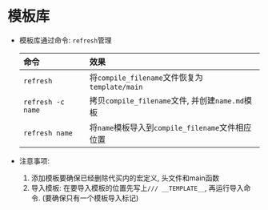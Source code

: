# 模板库

- 模板库通过命令: `refresh`管理

    |命令|效果|
    |:---|:---|
    |`refresh`|将`compile_filename`文件恢复为`template/main`|
    |`refresh -c name`|拷贝`compile_filename`文件, 并创建`name.md`模板|
    |`refresh name`|将`name`模板导入到`compile_filename`文件相应位置|

- 注意事项:

  1. 添加模板要确保已经删除代买内的宏定义, 头文件和main函数
  2. 导入模板: 在要导入模板的位置先写上`/// __TEMPLATE__`, 再运行导入命令. (要确保只有一个模板导入标记)
